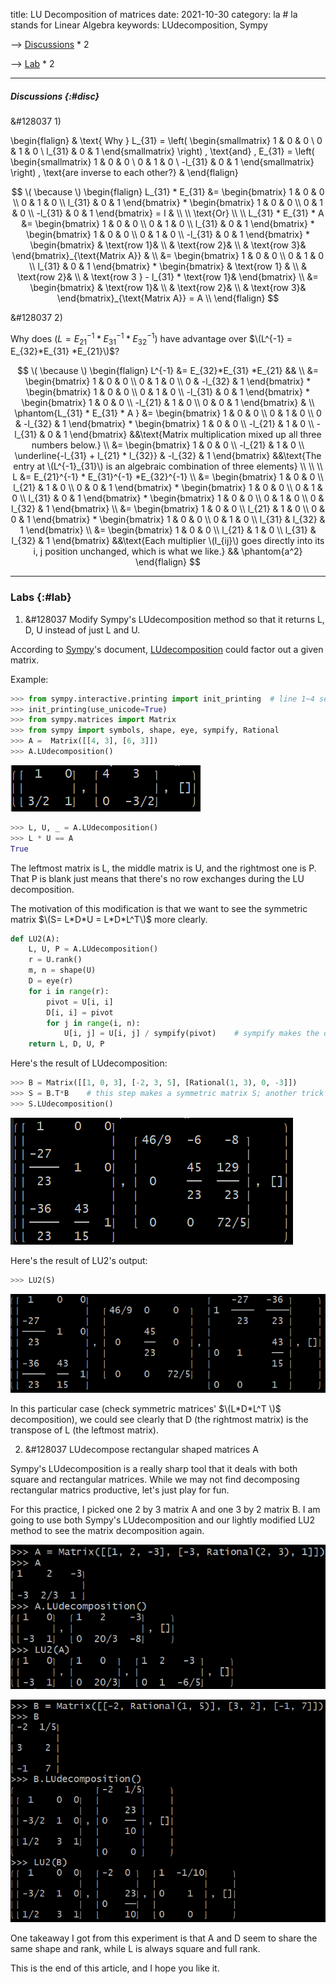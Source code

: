 title: LU Decomposition of matrices
date: 2021-10-30
category: la  # la stands for Linear Algebra
keywords: LUdecomposition, Sympy
    


--> [Discussions](#disc) * 2 

--> [Lab](#lab) * 2 

-------------

##### Discussions {:#disc}
&#128037   1)  

\begin{flalign}
& \text{ Why } L_{31}  = \left( \begin{smallmatrix}
1 & 0 & 0 \\
0 & 1 & 0 \\
l_{31} & 0 & 1
\end{smallmatrix} \right) \,
\text{and} \, 
E_{31} = \left( \begin{smallmatrix}
1 & 0 & 0 \\
0 & 1 & 0 \\
-l_{31} & 0 & 1
\end{smallmatrix} \right) \,
\text{are inverse to each other?}   &
\end{flalign}

<!--- first answer -->
$$
\( \because \)
\begin{flalign}  
L_{31} * E_{31} &= 
\begin{bmatrix}
1 & 0 & 0 \\
0 & 1 & 0 \\
l_{31} & 0 & 1
\end{bmatrix} 
*
\begin{bmatrix}
1 & 0 & 0 \\
0 & 1 & 0 \\
-l_{31} & 0 & 1
\end{bmatrix}
= I  & \\
\\
\text{Or} \\
\\
L_{31} * E_{31} * A &= 
\begin{bmatrix}
1 & 0 & 0 \\
0 & 1 & 0 \\
l_{31} & 0 & 1
\end{bmatrix}
*
\begin{bmatrix}
1 & 0 & 0 \\
0 & 1 & 0 \\
-l_{31} & 0 & 1
\end{bmatrix}
*
\begin{bmatrix}
& \text{row 1}& \\
& \text{row 2}& \\
& \text{row 3}& 
\end{bmatrix}_{\text{Matrix A}} & \\
&=
\begin{bmatrix}
1 & 0 & 0 \\
0 & 1 & 0 \\
l_{31} & 0 & 1
\end{bmatrix}
*
\begin{bmatrix}
& \text{row 1} & \\
& \text{row 2}& \\
& \text{row 3 } - l_{31} * \text{row 1}& 
\end{bmatrix}  \\
&=
\begin{bmatrix}
& \text{row 1}& \\
& \text{row 2}& \\
& \text{row 3}& 
\end{bmatrix}_{\text{Matrix A}} = A \\
\end{flalign}
$$


<!--- second question -->
&#128037  2) 

Why does \($L=E_{21}^{-1}*E_{31}^{-1}*E_{32}^{-1}$\)
have advantage over $\(L^{-1} = E_{32}*E_{31} *E_{21}\)$? 


$$
\( \because \)
\begin{flalign}
  L^{-1} &= E_{32}*E_{31} *E_{21} &&  \\
  &= \begin{bmatrix}
  1 & 0 & 0   \\  
  0 & 1 & 0  \\
  0 & -l_{32} & 1  
  \end{bmatrix} * 
\begin{bmatrix}
  1 & 0 & 0  \\
  0 & 1 & 0  \\
  -l_{31} & 0 & 1 
  \end{bmatrix}  *
  \begin{bmatrix} 1 & 0 & 0 \\
  -l_{21} & 1 & 0 \\
  0 & 0 & 1
  \end{bmatrix}  & \\ 
\phantom{L_{31} * E_{31} * A } &= 
  \begin{bmatrix}
  1 & 0 & 0   \\  
  0 & 1 & 0  \\ 
  0 & -l_{32} & 1  
  \end{bmatrix} * 
\begin{bmatrix}
  1 & 0 & 0  \\
  -l_{21} & 1 & 0  \\
  -l_{31} & 0 & 1 
  \end{bmatrix} &&\text{Matrix multiplication mixed up all three numbers below.} \\
&=
  \begin{bmatrix}
  1 & 0 & 0   \\  
  -l_{21} & 1 & 0  \\ 
  \underline{-l_{31} + l_{21} * l_{32}} & -l_{32} & 1  
  \end{bmatrix} &&\text{The entry at \(L^{-1}_{31}\) is an algebraic combination of three elements} \\
 \\ 
 \\
L &= E_{21}^{-1} * E_{31}^{-1} *E_{32}^{-1} \\
  &= \begin{bmatrix}
  1 & 0 & 0   \\  
  l_{21} & 1 & 0  \\ 
  0 & 0 & 1  
  \end{bmatrix}  * 
\begin{bmatrix}
  1 & 0 & 0  \\
  0 & 1 & 0  \\
  l_{31} & 0 & 1 
  \end{bmatrix}  *
  \begin{bmatrix}
  1 & 0 & 0 \\
  0 & 1 & 0 \\
  0 & l_{32} & 1
  \end{bmatrix}  \\ 
&= 
  \begin{bmatrix}
  1 & 0 & 0   \\  
  l_{21} & 1 & 0  \\ 
  0 & 0 & 1  
  \end{bmatrix} * 
\begin{bmatrix}
  1 & 0 & 0  \\
  0 & 1 & 0  \\
  l_{31} & l_{32} & 1 
  \end{bmatrix}   \\
&=
  \begin{bmatrix}
  1 & 0 & 0   \\  
  l_{21} & 1 & 0  \\ 
  l_{31} & l_{32} & 1  
  \end{bmatrix}   &&\text{Each multiplier \(l_{ij}\) goes directly into its i, j position unchanged, which is what we like.} && \phantom{a^2}
\end{flalign}
$$

--------------------
### Labs {:#lab}
1) &#128037  Modify Sympy's LUdecomposition method so that it returns L, D, U instead of just L and U.

According to [Sympy](https://docs.sympy.org/latest/index.html)'s document, [LUdecomposition](https://docs.sympy.org/latest/modules/matrices/matrices.html#matrix-functions-reference) could factor out a given matrix.

Example: 

``` python
>>> from sympy.interactive.printing import init_printing  # line 1~4 set up the environment for computing
>>> init_printing(use_unicode=True)
>>> from sympy.matrices import Matrix 
>>> from sympy import symbols, shape, eye, sympify, Rational
>>> A =  Matrix([[4, 3], [6, 3]])
>>> A.LUdecomposition()

```
![LUdecomposition](static/lu1.png)

```python
>>> L, U, _ = A.LUdecomposition()
>>> L * U == A
True
```

The leftmost matrix is L, the middle matrix is U, and the rightmost one is P. That P is blank just means that there's no row exchanges during the LU decomposition.

The motivation of this modification is that we want to see the symmetric matrix $\(S= L*D*U = L*D*L^T\)$ more clearly.

``` python
def LU2(A):
    L, U, P = A.LUdecomposition()
    r = U.rank()
    m, n = shape(U)
    D = eye(r)
    for i in range(r):
        pivot = U[i, i]
        D[i, i] = pivot
        for j in range(i, n):
            U[i, j] = U[i, j] / sympify(pivot)    # sympify makes the quotient of the two integers an exact rational number
    return L, D, U, P
```
Here's the result of LUdecomposition:
``` python
>>> B = Matrix([[1, 0, 3], [-2, 3, 5], [Rational(1, 3), 0, -3]])
>>> S = B.T*B    # this step makes a symmetric matrix S; another trick is B*B.T
>>> S.LUdecomposition() 
```
![LU2](static/lu2.png)

Here's the result of LU2's output:
``` python
>>> LU2(S)
```
![lu3](static/lu3.png)

In this particular case (check symmetric matrices' $\(L*D*L^T \)$ decomposition), we could see clearly that D (the rightmost matrix) is the transpose of L (the leftmost matrix).


2) &#128037 LUdecompose rectangular shaped matrices A 

Sympy's LUdecomposition is a really sharp tool that it deals with both square and rectangular matrices. While we may not find decomposing rectangular matrics productive, let's just play for fun. 

For this practice, I picked one 2 by 3 matrix A and one 3 by 2 matrix B. I am going to use both Sympy's LUdecomposition and our lightly modified LU2 method to see the matrix decomposition again.

![rectangular matrices](static/lu4.png)

![rect matrics2](static/lu5.png)

One takeaway I got from this experiment is that A and D seem to share the same shape and rank, while L is always square and full rank.

This is the end of this article, and I hope you like it.


